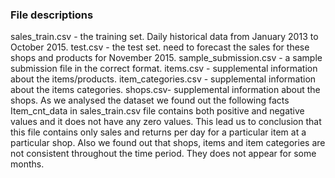 ### File descriptions
sales_train.csv - the training set. Daily historical data from January 2013 to October 2015.
test.csv - the test set. need to forecast the sales for these shops and products for November 2015.
sample_submission.csv - a sample submission file in the correct format.
items.csv - supplemental information about the items/products.
item_categories.csv  - supplemental information about the items categories.
shops.csv- supplemental information about the shops.
As we analysed the dataset we found out the following facts
Item_cnt_data in sales_train.csv file contains both positive and negative values and it does not have any zero values. This lead us to conclusion that this file contains only sales and returns per day for a particular item at a particular shop.
Also we found out that shops, items and item categories are not consistent throughout the time period. They does not appear for some months.
